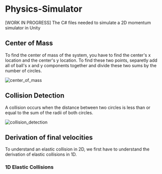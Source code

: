 # Physics-Simulator
[WORK IN PROGRESS] The C# files needed to simulate a 2D momentum simulator in Unity

## Center of Mass
To find the center of mass of the system, you have to find the center's x location and the center's y location. To find these two points, separetly add all of ball's x and y components together and divide these two sums by the number of circles.

![center_of_mass](https://github.com/user-attachments/assets/55ccc8f7-45ee-4bc2-8ed9-af20387d8e3e)


## Collision Detection
A collision occurs when the distance between two circles is less than or equal to the sum of the radii of both circles.

![collision_detection](https://github.com/user-attachments/assets/5d139262-cf2a-4d76-8db6-3d4f541e1c7a)

## Derivation of final velocities
To understand an elastic collision in 2D, we first have to understand the derivation of elastic collisions in 1D.

### 1D Elastic Collisions

